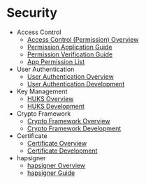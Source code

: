 # Security

- Access Control  
  - [Access Control (Permission) Overview](accesstoken-overview.md)
  - [Permission Application Guide](accesstoken-guidelines.md)
  - [Permission Verification Guide](permission-verify-guidelines.md)
  - [App Permission List](permission-list.md)
- User Authentication
  - [User Authentication Overview](userauth-overview.md)
  - [User Authentication Development](userauth-guidelines.md)
- Key Management
  - [HUKS Overview](huks-overview.md)
  - [HUKS Development](huks-guidelines.md)
- Crypto Framework
  - [Crypto Framework Overview](cryptoFramework-overview.md)
  - [Crypto Framework Development](cryptoFramework-guidelines.md)
- Certificate
  - [Certificate Overview](cert-overview.md)
  - [Certificate Development](cert-guidelines.md)
- hapsigner  
  - [hapsigner Overview](hapsigntool-overview.md)
  - [hapsigner Guide](hapsigntool-guidelines.md)
